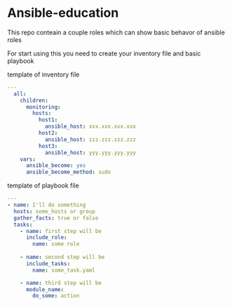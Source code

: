 # Ansible-education
   This repo conteain a couple roles which can show basic behavor of ansible roles

For start using this you need to create your inventory file and basic playbook

template of inventory file

```yaml
---
  all:
    children: 
      monitoring:
        hosts:
          host1:
            ansible_host: xxx.xxx.xxx.xxx
          host2:
            ansible_host: zzz.zzz.zzz.zzz
          host3:
            ansible_host: yyy.yyy.yyy.yyy
    vars:
      ansible_become: yes
      ansible_become_method: sudo 
```

template of playbook file

```yaml
---
- name: I'll do something
  hosts: some_hosts or group
  gather_facts: true or false
  tasks:
    - name: first step will be
      include_role:
        name: some role
    
    - name: second step will be
      include_tasks:
        name: some_task.yaml

    - name: third step will be
      module_name:
        do_some: action
```
